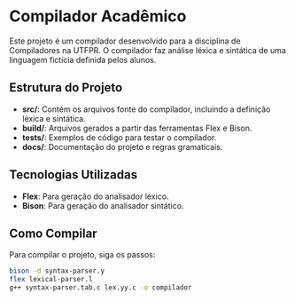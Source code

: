 # Compilador Acadêmico

Este projeto é um compilador desenvolvido para a disciplina de Compiladores na UTFPR. O compilador faz análise léxica e sintática de uma linguagem fictícia definida pelos alunos.

## Estrutura do Projeto
- **src/**: Contém os arquivos fonte do compilador, incluindo a definição léxica e sintática.
- **build/**: Arquivos gerados a partir das ferramentas Flex e Bison.
- **tests/**: Exemplos de código para testar o compilador.
- **docs/**: Documentação do projeto e regras gramaticais.

## Tecnologias Utilizadas
- **Flex**: Para geração do analisador léxico.
- **Bison**: Para geração do analisador sintático.

## Como Compilar
Para compilar o projeto, siga os passos:

```bash
bison -d syntax-parser.y
flex lexical-parser.l
g++ syntax-parser.tab.c lex.yy.c -o compilador
